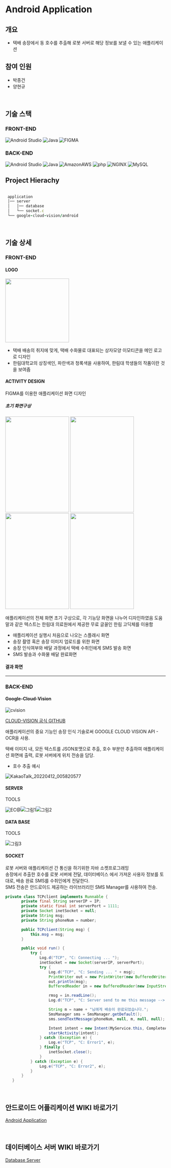 
# Android Application
## 개요
* 택배 송장에서 동 호수를 추출해 로봇 서버로 해당 정보를 보낼 수 있는 애플리케이션

## 참여 인원
* 박종건
* 양현규
<br />

## 기술 스택
### FRONT-END
<img alt="Android Studio" src ="https://img.shields.io/badge/Android Studio-3DDC84.svg?&style=for-the-badge&logo=Android Studio&logoColor=white"/> <img alt="Java" src ="https://img.shields.io/badge/Java-007396.svg?&style=for-the-badge&logo=Java&logoColor=white"/> <img alt="FIGMA" src ="https://img.shields.io/badge/FIGMA-F24E1E.svg?&style=for-the-badge&logo=FIGMA&logoColor=white"/>

### BACK-END
<img alt="Android Studio" src ="https://img.shields.io/badge/Android Studio-3DDC84.svg?&style=for-the-badge&logo=Android Studio&logoColor=white"/> <img alt="Java" src ="https://img.shields.io/badge/Java-007396.svg?&style=for-the-badge&logo=Java&logoColor=white"/> <img alt="AmazonAWS" src ="https://img.shields.io/badge/Amazon EC2-232F3E.svg?&style=for-the-badge&logo=AmazonAWS&logoColor=white"/> <img alt="php" src ="https://img.shields.io/badge/php-777BB4.svg?&style=for-the-badge&logo=php&logoColor=white"/> <img alt="NGINX" src ="https://img.shields.io/badge/NGINX-009639.svg?&style=for-the-badge&logo=NGINX&logoColor=white"/> <img alt="MySQL" src ="https://img.shields.io/badge/MySQL-4479A1.svg?&style=for-the-badge&logo=MYSQL&logoColor=white"/>

## Project Hierachy
```ruby   

 application
 │── server
 │   │── database
 │   └── socket.c
 └── google-cloud-vision/android
 ```  
 
 <br />
 
 ## 기술 상세
 
 ### FRONT-END
 #### LOGO
 <img src ="https://user-images.githubusercontent.com/70936623/170500824-c1c2ebf9-d54e-45b4-9777-20babfb4cd97.png" width="200" height="200">
 
* 택배 배송의 취지에 맞게, 택배 수화물로 대표되는 상자모양 이모티콘을 메인 로고로 디자인
* 한림대학교의 상징색인, 파란색과 청록색을 사용하여, 한림대 학생들의 작품이란 것을 보여줌

 #### ACTIVITY DESIGN
 FIGMA를 이용한 애플리케이션 화면 디자인
 ##### 초기 화면구상
 <img src ="https://user-images.githubusercontent.com/70936623/170503868-c541686b-e9a5-498c-b949-7c18902777a8.png" width="200" height="300"> <img src ="https://user-images.githubusercontent.com/70936623/170503877-58d53f1a-e140-47d5-b4d7-c6ae5c48e7e6.png" width="200" height="300"> <img src ="https://user-images.githubusercontent.com/70936623/170503870-6b92cb63-edc8-4f9a-a59e-6215be5221b2.png" width="200" height="300"> <img src ="https://user-images.githubusercontent.com/70936623/170503873-7eb241da-3e3a-4946-a63b-316e99de6a94.png" width="200" height="300">

애플리케이션의 전체 화면 초기 구상으로, 각 기능당 화면을 나누어 디자인하였음
도움말과 같은 텍스트는 한림대 의료원에서 제공한 무료 글꼴인 한림 고딕체를 이용함
* 애플리케이션 실행시 처음으로 나오는 스플래시 화면
* 송장 촬영 혹은 송장 이미지 업로드를 위한 화면
* 송장 인식여부와 배달 과정에서 택배 수취인에게 SMS 발송 화면
* SMS 발송과 수화물 배달 완료화면  
#### 결과 화면 

------------------

### BACK-END
 #### Google-Cloud-Vision
 ![cvision](https://user-images.githubusercontent.com/70936623/170508987-cf81a69b-2e3f-4a63-a3c6-833cbbec1434.png)
 
 [CLOUD-VISION 공식 GITHUB](https://github.com/GoogleCloudPlatform/cloud-vision)
 
 애플리케이션의 중요 기능인 송장 인식 기술로써 GOOGLE CLOUD VISION API - OCR을 사용.
 
 택배 이미지 내, 모든 텍스트를 JSON포맷으로 추출, 호수 부분만 추출하여 애플리케이션 화면에 출력, 로봇 서버에게 위치 전송을 담당. 
 * 호수 추출 예시
 
 ![KakaoTalk_20220412_005820577](https://user-images.githubusercontent.com/70936623/170510971-6daa90dd-ef9d-4ceb-85bf-47fa2cd522c4.png)

 #### SERVER
 TOOLS
 
 ![EC@](https://user-images.githubusercontent.com/70936623/170514737-1711570f-73e5-46cd-8ca4-a958a4ad9999.png)![그림1](https://user-images.githubusercontent.com/70936623/170514848-e57e56c9-0cd7-47ab-b46c-f28616d7e500.png)![그림2](https://user-images.githubusercontent.com/70936623/170514858-9ba81889-08c9-42b9-a704-b0ff6cedaca7.png)
 
 
 
 
 
 
 #### DATA BASE
 TOOLS
 
 ![그림3](https://user-images.githubusercontent.com/70936623/170515160-c380036e-b70f-4c70-a67c-f9418b0167f0.png)
 

 
 #### SOCKET
 로봇 서버와 애플리케이션 간 통신을 하기위한 자바 소켓프로그래밍<br />
 송장에서 추출한 호수를 로봇 서버에 전달, 데이터베이스 에서 가져온 사용자 정보를 토대로, 배송 완료 SMS를 수취인에게 전달한다.<br />SMS 전송은 안드로이드 제공하는 라이브러리인 SMS Manager를 사용하여 전송.
 
 ``` java
 private class TCPclient implements Runnable {
        private final String serverIP = IP;
        private static final int serverPort = 1111;
        private Socket inetSocket = null;
        private String msg;
        private String phoneNum = number;

        public TCPclient(String msg) {
            this.msg = msg;
        }

        public void run() {
            try {
                Log.d("TCP", "C: Connecting ... ");
                inetSocket = new Socket(serverIP, serverPort);
                try {
                    Log.d("TCP", "C: Sending ... " + msg);
                    PrintWriter out = new PrintWriter(new BufferedWriter(new OutputStreamWriter(inetSocket.getOutputStream())), true);
                    out.println(msg);
                    BufferedReader in = new BufferedReader(new InputStreamReader(inetSocket.getInputStream()));

                    rmsg = in.readLine();
                    Log.d("TCP", "C: Server send to me this message --> " + rmsg);

                    String m = name + "님에게 배송이 완료되었습니다.";
                    SmsManager sms = SmsManager.getDefault();
                    sms.sendTextMessage(phoneNum, null, m, null, null);

                    Intent intent = new Intent(MyService.this, CompleteActivity.class);
                    startActivity(intent);
                } catch (Exception e) {
                    Log.e("TCP", "C: Error1", e);
                } finally {
                    inetSocket.close();
                }
            } catch (Exception e) {
                Log.e("TCP", "C: Error2", e);
            }
        }
    }
 ```

<br />

 ## 안드로이드 어플리케이션 WIKI 바로가기

[Android Application](/src/application/google-cloud-vision) <br />

 <br />
 
 ## 데이터베이스 서버 WIKI 바로가기

[Database Server](/src/application/server) <br />

